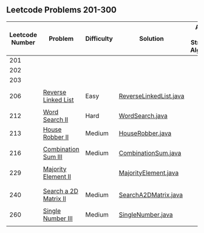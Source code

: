 ## Leetcode Problems 201-300

| Leetcode Number | Problem | Difficulty | Solution | Applied Data Structure / Algorithms | Note |
|---|---|---|---|---|---|
| 201 | | | | | |
| 202 | | | | | |
| 203 | | | | | |
| | | | | | |
| 206 | [Reverse Linked List](https://leetcode.com/problems/reverse-linked-list/) | Easy | [ReverseLinkedList.java](https://github.com/search2026/leetcode_java/blob/master/problems1_100/src/main/java/com.search2026.leetcode.problems/ReverseLinkedList.java) | | |
| | | | | | |
| 212 | [Word Search II](https://leetcode.com/problems/word-search-ii/) | Hard | [WordSearch.java](https://github.com/search2026/leetcode_java/blob/master/problems1_100/src/main/java/com.search2026.leetcode.problems/WordSearch.java) | | |
| 213 | [House Robber II](https://leetcode.com/problems/house-robber-ii/) | Medium | [HouseRobber.java](https://github.com/search2026/leetcode_java/blob/master/problems101_200/src/main/java/com.search2026.leetcode.problems/HouseRobber.java) | | |
| | | | | | |
| 216 | [Combination Sum III](https://leetcode.com/problems/combination-sum-iii/) | Medium | [CombinationSum.java](https://github.com/search2026/leetcode_java/blob/master/problems1_100/src/main/java/com.search2026.leetcode.problems/CombinationSum.java) | | |
| | | | | | |
| 229 | [Majority Element II](https://leetcode.com/problems/majority-element-ii/) | | [MajorityElement.java](https://github.com/search2026/leetcode_java/blob/master/problems101_200/src/main/java/com.search2026.leetcode.problems/MajorityElement.java) | | |
| | | | | | |
| | | | | | |
| 240 | [Search a 2D Matrix II](https://leetcode.com/problems/search-a-2d-matrix-ii/) | Medium | [SearchA2DMatrix.java](https://github.com/search2026/leetcode_java/blob/master/problems1_100/src/main/java/com.search2026.leetcode.problems/SearchA2DMatrix.java) | | |
| | | | | | |
| 260 | [Single Number III](https://leetcode.com/problems/single-number-iii/) | Medium | [SingleNumber.java](https://github.com/search2026/leetcode_java/blob/master/problems101_200/src/main/java/com.search2026.leetcode.problems/SingleNumber.java) | | |
| | | | | | |

